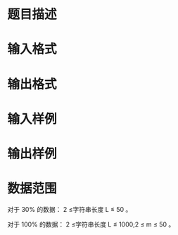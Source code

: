 

# 题目描述



# 输入格式



# 输出格式



# 输入样例



# 输出样例



# 数据范围


<p>
	对于 30% 的数据： 2 ≤字符串长度 L ≤ 50 。
</p>
<p>
	对于 100% 的数据： 2 ≤字符串长度 L ≤ 1000;2 ≤ m ≤ 50 。
</p>
<p>
	<br/>
</p>
<p>
	<br/>
</p>
